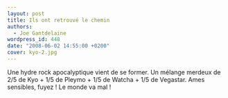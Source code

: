 ```yaml
---
layout: post
title: Ils ont retrouvé le chemin
authors:
  - Joe Gantdelaine
wordpress_id: 448
date: "2008-06-02 14:55:00 +0200"
cover: kyo-2.jpg
---
```


Une hydre rock apocalyptique vient de se former. Un mélange merdeux de 2/5 de
Kyo + 1/5 de Pleymo + 1/5 de Watcha + 1/5 de Vegastar. Ames sensibles, fuyez !
Le monde va mal !
